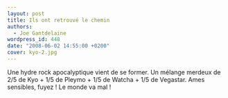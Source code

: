 ```yaml
---
layout: post
title: Ils ont retrouvé le chemin
authors:
  - Joe Gantdelaine
wordpress_id: 448
date: "2008-06-02 14:55:00 +0200"
cover: kyo-2.jpg
---
```


Une hydre rock apocalyptique vient de se former. Un mélange merdeux de 2/5 de
Kyo + 1/5 de Pleymo + 1/5 de Watcha + 1/5 de Vegastar. Ames sensibles, fuyez !
Le monde va mal !
